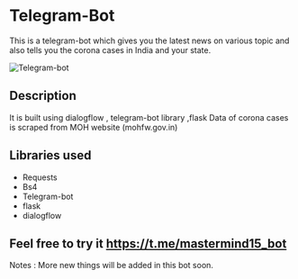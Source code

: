# Telegram-Bot
This is a telegram-bot which gives you the latest news on various topic and also tells you the corona cases in India and your state.


![Telegram-bot](https://github.com/AjitVerma15/Telegram-Bot/blob/master/telegram-bot.gif=250px)

## Description
It is built using dialogflow , telegram-bot library ,flask
Data of corona cases is scraped from MOH website (mohfw.gov.in)

## Libraries used
- Requests
- Bs4
- Telegram-bot
- flask
- dialogflow

## Feel free to try it https://t.me/mastermind15_bot

Notes : More new things will be added in this bot soon.
